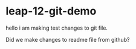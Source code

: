 # leap-12-git-demo

hello i am making test changes to git file.

Did we make changes to readme file from github?